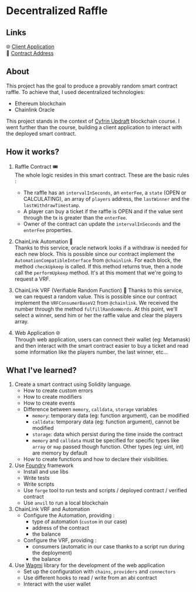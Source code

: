 # Decentralized Raffle

## Links

🌐 [Client Application](https://foundry-raffle.vercel.app/)  
📄 [Contract Address](https://sepolia.etherscan.io/address/0x5bCc74831871eA4d7cD504B987dE7d7b677A2df1)

## About

This project has the goal to produce a provably random smart contract raffle. To achieve that, I used decentralized technologies:

- Ethereum blockchain
- Chainlink Oracle

This project stands in the context of [Cyfrin Updraft](https://updraft.cyfrin.io/) blockchain course. I went further than the course, building a client application to interact with the deployed smart contract.

## How it works?

1. Raffle Contract 🎟️  
   The whole logic resides in this smart contract. These are the basic rules :

   - The raffle has an `intervalInSeconds`, an `enterFee`, a `state` (OPEN or CALCULATING), an array of `players` address, the `lastWinner` and the `lastWithdrawTimestamp`.
   - A player can buy a ticket if the raffle is OPEN and if the value sent through the tx is greater than the `enterFee`.
   - Owner of the contract can update the `intervalInSeconds` and the `enterFee` properties.

2. ChainLink Automation 🤖  
   Thanks to this service, oracle network looks if a withdraw is needed for each new block. This is possible since our contract implement the `AutomationCompatibleInterface` from `@chainlink`. For each block, the method `checkUpkeep` is called. If this method returns true, then a node call the `performUpkeep` method. It's at this moment that we're going to request a VRF.

3. ChainLink VRF (Verifiable Random Function) 🎲
   Thanks to this service, we can request a random value. This is possible since our contract implement the `VRFConsumerBaseV2` from `@chainlink`. We received the number through the method `fulfillRandomWords`. At this point, we'll select a winner, send him or her the raffle value and clear the players array.

4. Web Application 🌐  
   Through web application, users can connect their wallet (eg: Metamask) and then interact with the smart contract easier to buy a ticket and read some information like the players number, the last winner, etc...

## What I've learned?

1. Create a smart contract using Solidity language.
   - How to create custom errors
   - How to create modifiers
   - How to create events
   - Difference between `memory`, `calldata`, `storage` variables
     - `memory`: temporary data (eg: function argument), can be modified
     - `calldata`: temporary data (eg: function argument), cannot be modified
     - `storage`: data which persist during the time inside the contract
     - `memory` and `calldata` must be specified for specific types like `array` or `map` passed though function. Other types (eg: uint, int) are memory by default
   - How to create functions and how to declare their visibilities.
2. Use [Foundry](https://book.getfoundry.sh/) framework
   - Install and use libs
   - Write tests
   - Write scripts
   - Use `forge` tool to run tests and scripts / deployed contract / verified contract
   - Use `anvil` to run a local blockchain
3. ChainLink VRF and Automation
   - Configure the Automation, providing :
     - type of automation (`custom` in our case)
     - address of the contract
     - the balance
   - Configure the VRF, providing :
     - consumers (automatic in our case thanks to a script run during the deployment)
     - the balance
4. Use [Wagmi](https://wagmi.sh/) library for the development of the web application
   - Set up the configuration with `chains`, `providers` and `connectors`
   - Use different hooks to read / write from an abi contract
   - Interact with the user wallet
